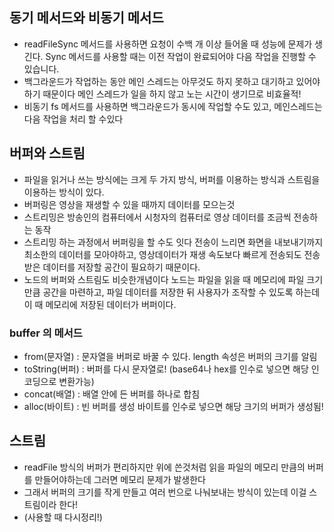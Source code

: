 ## 동기 메서드와 비동기 메서드
  - readFileSync 메서드를 사용하면 요청이 수백 개 이상 들어올 때 성능에 문제가 생긴다. Sync 메서드를 사용할 때는 이전 작업이 완료되어야 다음 작업을 진행할 수 있습니다.
  - 백그라운드가 작업하는 동안 메인 스레드는 아무것도 하지 못하고 대기하고 있어야 하기 때문이다 메인 스레드가 일을 하지 않고 노는 시간이 생기므로 비효율적!
  - 비동기 fs 메서드를 사용하면 백그라운드가 동시에 작업할 수도 있고, 메인스레드는 다음 작업을 처리 할 수있다

## 버퍼와 스트림 
  - 파일을 읽거나 쓰는 방식에는 크게 두 가지 방식, 버퍼를 이용하는 방식과 스트림을 이용하는 방식이 있다.
  - 버퍼링은 영상을 재생할 수 있을 때까지 데이터를 모으는것
  - 스트리밍은 방송인의 컴퓨터에서 시청자의 컴퓨터로 영상 데이터를 조금씩 전송하는 동작
  - 스트리밍 하는 과정에서 버퍼링을 할 수도 잇다 전송이 느리면 화면을 내보내기까지 최소한의 데이터를 모아야하고, 영상데이터가 재생 속도보다 빠르게 전송되도 전송받은 데이터를 저장할 공간이 필요하기 때문이다.
  - 노드의 버퍼와 스트림도 비슷한개념이다 노드는 파일을 읽을 때 메모리에 파일 크기만큼 공간을 마련하고, 파일 데이터를 저장한 뒤 사용자가 조작할 수 있도록 하는데 이 때 메모리에 저장된 데이터가 버퍼이다.
### buffer 의 메서드
  -  from(문자열) : 문자열을 버퍼로 바꿀 수 있다. length 속성은 버퍼의 크기를 알림
  -  toString(버퍼) : 버퍼를 다시 문자열로! (base64나 hex를 인수로 넣으면 해당 인코딩으로 변환가능)
  -  concat(배열) : 배열 안에 든 버퍼를 하나로 합침
  -  alloc(바이트) : 빈 버퍼를 생성 바이트를 인수로 넣으면 해당 크기의 버퍼가 생성됨!
## 스트림
  - readFile 방식의 버퍼가 편리하지만 위에 쓴것처럼 읽을 파일의 메모리 만큼의 버퍼를 만들어야하는데 그러면 메모리 문제가 발생한다
  - 그래서 버퍼의 크기를 작게 만들고 여러 번으로 나눠보내는 방식이 있는데  이걸 스트림이라 한다!
  - (사용할 때 다시정리!)
